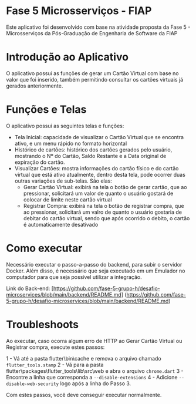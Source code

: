# Fase 5 Microsserviços - FIAP

Este aplicativo foi desenvolvido com base na atividade proposta da Fase 5 - Microsserviços da Pós-Graduação de Engenharia de Software da FIAP

# Introdução ao Aplicativo

O aplicativo possui as funções de gerar um Cartão Virtual com base no valor que foi inserido, também permitindo consultar os cartões virtuais já gerados anteriormente.

# Funções e Telas

O aplicativo possui as seguintes telas e funções:

- Tela Inicial: capacidade de visualizar o Cartão Virtual que se encontra ativo, e um menu rápido no formato horizontal
- Histórico de cartões: histórico dos cartões gerados pelo usuário, mostrando o Nº do Cartão, Saldo Restante e a Data original de expiração do cartão.
- Visualizar Cartões: mostra informações do cartão físico e do cartão virtual que está ativo atualmente, dentro desta tela, pode ocorrer duas outras variações de sub-telas. São elas:
	- Gerar Cartão Virtual: exibirá na tela o botão de gerar cartão, que ao pressionar, solicitará um valor de quanto o usuário gostará de colocar de limite neste cartão virtual
	- Registrar Compra: exibirá na tela o botão de registrar compra, que ao pressionar, solicitará um valro de quanto o usuário gostaria de debitar do cartão virtual, sendo que após ocorrido o debito, o cartão é automaticamente desativado

# Como executar

Necessário executar o passo-a-passo do backend, para subir o servidor Docker. Além disso, é necessário que seja executado em um Emulador no computador para que seja possível utilizar a integração.

Link do Back-end: [https://github.com/fase-5-grupo-h/desafio-microservices/blob/main/backend/README.md] (https://github.com/fase-5-grupo-h/desafio-microservices/blob/main/backend/README.md)

# Troubleshoots

Ao executar, caso ocorra algum erro de HTTP ao Gerar Cartão Virtual ou Registrar compra, execute estes passos:

1 - Vá até a pasta flutter\bin\cache e remova o arquivo chamado ``flutter_tools.stamp``
2 - Vá para a pasta flutter\packages\flutter_tools\lib\src\web e abra o arquivo ``chrome.dart``
3 - Encontre a linha que corresponda a ``--disable-extensions``
4 - Adicione ``--disable-web-security`` logo após a linha do Passo 3.

Com estes passos, você deve conseguir executar normalmente.